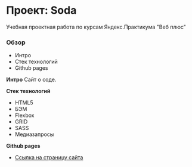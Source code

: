 # Проект: Soda
Учебная проектная работа по курсам Яндекс.Практикума "Веб плюс"
### Обзор

* Интро
* Стек технологий
* Github pages

**Интро**
Сайт о соде.

**Стек технологий**
* HTML5
* БЭМ
* Flexbox
* GRID
* SASS
* Медиазапросы

**Github pages**

* [Ссылка на страницу сайта](https://danila4191.github.io/Soda/)
